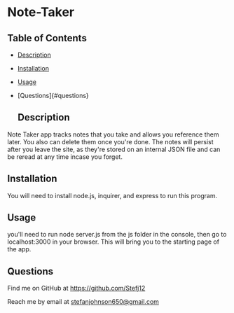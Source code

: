 # Note-Taker

  
  ## Table of Contents
* [Description](#description)
* [Installation](#installation)
* [Usage](#usage)
* [Questions]{#questions}

  
  ## Description
  
Note Taker app tracks notes that you take and allows you reference them later. You also can delete them once you're done. The notes will persist after you leave the site, as they're stored on an internal JSON file and can be reread at any time incase you forget.
  
  ## Installation
  
You will need to install node.js, inquirer, and express to run this program. 
  
  ## Usage
  
 you'll need to run node server.js from the js folder in the console, then go to localhost:3000 in your browser. This will bring you to the starting page of the app.
 
 ## Questions
  Find me on GitHub at https://github.com/Stefj12
  
  Reach me by email at stefanjohnson650@gmail.com
  
